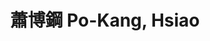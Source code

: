 ---
chinese_name: 蕭博鋼
english_name: Po-Kang, Hsiao
title: "蕭博鋼 Po-Kang, Hsiao"
id: pokanghsiao
collection: members
position: Alumni
type: alumni
department: "University of Wisconsin-Madison"
venue: "University of Wisconsin-Madison"
location: "Madison, WI, 美國"
image_path: https://source.unsplash.com/collection/139386/600x600?a=.png
photo: alumni/pokanghsiao.jpg
cohort: Class of 2023

---